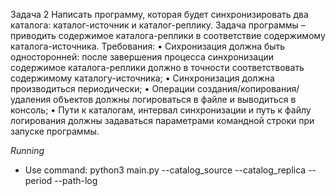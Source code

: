 Задача 2
Написать программу, которая будет синхронизировать два каталога: каталог-источник и каталог-реплику. Задача программы – приводить содержимое каталога-реплики в соответствие содержимому каталога-источника.
Требования:
    • Сихронизация должна быть односторонней: после завершения процесса синхронизации содержимое каталога-реплики должно в точности соответствовать содержимому каталогу-источника;
    • Синхронизация должна производиться периодически;
    • Операции создания/копирования/удаления объектов должны логироваться в файле и выводиться в консоль;
    • Пути к каталогам, интервал синхронизации и путь к файлу логирования должны задаваться параметрами командной строки при запуске программы.

_Running_
- Use command: python3 main.py --catalog_source <path to source catalog> --catalog_replica <path to replica catalog> --period <time of synchronization in seconds> --path-log <path where will be saved log file>